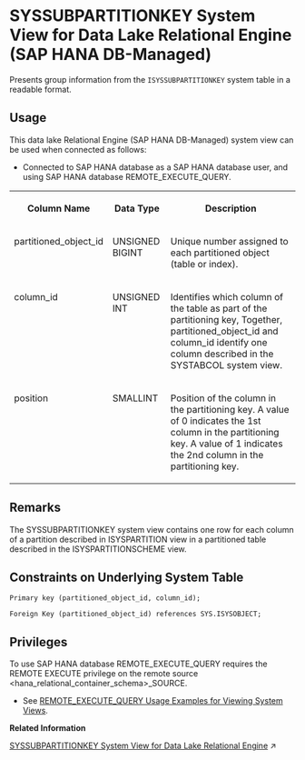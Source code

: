 <!-- loio2f22651a93ca4950bf80048c3907a3af -->

# SYSSUBPARTITIONKEY System View for Data Lake Relational Engine \(SAP HANA DB-Managed\)

Presents group information from the `ISYSSUBPARTITIONKEY` system table in a readable format.



## Usage

This data lake Relational Engine \(SAP HANA DB-Managed\) system view can be used when connected as follows:

-   Connected to SAP HANA database as a SAP HANA database user, and using SAP HANA database REMOTE\_EXECUTE\_QUERY.





<table>
<tr>
<th valign="top">

Column Name

</th>
<th valign="top">

Data Type

</th>
<th valign="top">

Description

</th>
</tr>
<tr>
<td valign="top">

partitioned\_object\_id

</td>
<td valign="top">

UNSIGNED BIGINT

</td>
<td valign="top">

Unique number assigned to each partitioned object \(table or index\).

</td>
</tr>
<tr>
<td valign="top">

column\_id

</td>
<td valign="top">

UNSIGNED INT

</td>
<td valign="top">

Identifies which column of the table as part of the partitioning key, Together, partitioned\_object\_id and column\_id identify one column described in the SYSTABCOL system view.

</td>
</tr>
<tr>
<td valign="top">

position

</td>
<td valign="top">

SMALLINT

</td>
<td valign="top">

Position of the column in the partitioning key. A value of 0 indicates the 1st column in the partitioning key. A value of 1 indicates the 2nd column in the partitioning key.

</td>
</tr>
</table>



<a name="loio2f22651a93ca4950bf80048c3907a3af__section_wf2_hdf_xrb"/>

## Remarks

The SYSSUBPARTITIONKEY system view contains one row for each column of a partition described in ISYSPARTITION view in a partitioned table described in the ISYSPARTITIONSCHEME view.



<a name="loio2f22651a93ca4950bf80048c3907a3af__section_czr_hdf_xrb"/>

## Constraints on Underlying System Table

```
Primary key (partitioned_object_id, column_id);
```

```
Foreign Key (partitioned_object_id) references SYS.ISYSOBJECT;
```



<a name="loio2f22651a93ca4950bf80048c3907a3af__section_gj1_wy1_4yb"/>

## Privileges

To use SAP HANA database REMOTE\_EXECUTE\_QUERY requires the REMOTE EXECUTE privilege on the remote source <hana\_relational\_container\_schema\>\_SOURCE.

-   See [REMOTE\_EXECUTE\_QUERY Usage Examples for Viewing System Views](https://help.sap.com/docs/SAP_HANA_DATA_LAKE/a898e08b84f21015969fa437e89860c8/ada51c0074354a5f99b60c14cffb653c.html).

**Related Information**  


[SYSSUBPARTITIONKEY System View for Data Lake Relational Engine](https://help.sap.com/viewer/19b3964099384f178ad08f2d348232a9/2024_3_QRC/en-US/a5d5d40e84f2101581f6a7a7c5027bbf.html "Presents group information from the ISYSSUBPARTITIONKEY system table in a readable format.") :arrow_upper_right:


